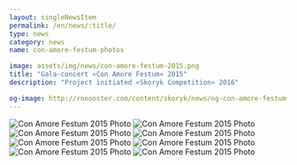 ```yaml
---
layout: singleNewsItem
permalink: /en/news/:title/
type: news
category: news
name: con-amore-festum-photos

image: assets/img/news/con-amore-festum-2015.png
title: "Gala-concert «Con Amore Festum» 2015"
description: "Project initiated «Skoryk Competition» 2016"

og-image: http://rooooster.com/content/skoryk/news/og-con-amore-festum-2015.jpg
---
```


<div class="gallery">
    <div class="fotorama">
        <img src="{{ site.baseurl }}/assets/img/news/2015-02-20-con-amore-festum-2015/01.jpg" alt="Con Amore Festum 2015 Photo">
        <img src="{{ site.baseurl }}/assets/img/news/2015-02-20-con-amore-festum-2015/02.jpg" alt="Con Amore Festum 2015 Photo">
        <img src="{{ site.baseurl }}/assets/img/news/2015-02-20-con-amore-festum-2015/03.jpg" alt="Con Amore Festum 2015 Photo">
        <img src="{{ site.baseurl }}/assets/img/news/2015-02-20-con-amore-festum-2015/04.jpg" alt="Con Amore Festum 2015 Photo">
        <img src="{{ site.baseurl }}/assets/img/news/2015-02-20-con-amore-festum-2015/05.jpg" alt="Con Amore Festum 2015 Photo">
        <img src="{{ site.baseurl }}/assets/img/news/2015-02-20-con-amore-festum-2015/06.jpg" alt="Con Amore Festum 2015 Photo">
        <img src="{{ site.baseurl }}/assets/img/news/2015-02-20-con-amore-festum-2015/07.jpg" alt="Con Amore Festum 2015 Photo">
        <img src="{{ site.baseurl }}/assets/img/news/2015-02-20-con-amore-festum-2015/08.jpg" alt="Con Amore Festum 2015 Photo">
    </div>
</div>
